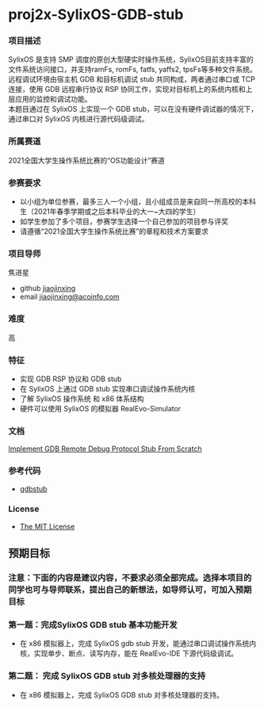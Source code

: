 # proj2x-SylixOS-GDB-stub
### 项目描述

​SylixOS 是支持 SMP 调度的原创大型硬实时操作系统，SylixOS目前支持丰富的文件系统访问接口，并支持ramFs, romFs, fatfs, yaffs2, tpsFs等多种文件系统。   
远程调试环境由宿主机 GDB 和目标机调试 stub 共同构成，两者通过串口或 TCP 连接，使用 GDB 远程串行协议 RSP 协同工作，实现对目标机上的系统内核和上层应用的监控和调试功能。  
本题目通过在 SylixOS 上实现一个 GDB stub，可以在没有硬件调试器的情况下，通过串口对 SylixOS 内核进行源代码级调试。


### 所属赛道

2021全国大学生操作系统比赛的“OS功能设计”赛道

### 参赛要求

- 以小组为单位参赛，最多三人一个小组，且小组成员是来自同一所高校的本科生（2021年春季学期或之后本科毕业的大一~大四的学生）
- 如学生参加了多个项目，参赛学生选择一个自己参加的项目参与评奖
- 请遵循“2021全国大学生操作系统比赛”的章程和技术方案要求

### 项目导师

焦进星

* github [jiaojinxing](https://github.com/jiaojinxing)
* email  jiaojinxing@acoinfo.com


### 难度

高


### 特征

- 实现 GDB RSP 协议和 GDB stub
- 在 SylixOS 上通过 GDB stub 实现串口调试操作系统内核
- 了解 SylixOS 操作系统 和 x86 体系结构
- 硬件可以使用 SylixOS 的模拟器 RealEvo-Simulator

### 文档

[Implement GDB Remote Debug Protocol Stub From Scratch](https://medium.com/swlh/implement-gdb-remote-debug-protocol-stub-from-scratch-1-a6ab2015bfc5)

### 参考代码

* [gdbstub](https://github.com/mborgerson/gdbstub/)

### License

*  [The MIT License](https://opensource.org/licenses/MIT)

## 预期目标

### 注意：下面的内容是建议内容，不要求必须全部完成。选择本项目的同学也可与导师联系，提出自己的新想法，如导师认可，可加入预期目标

### 第一题：完成SylixOS GDB stub 基本功能开发

* 在 x86 模拟器上，完成 SylixOS gdb stub 开发，能通过串口调试操作系统内核，实现单步、断点、读写内存，能在 RealEvo-IDE 下源代码级调试。

### 第二题： 完成 SylixOS GDB stub 对多核处理器的支持

* 在 x86 模拟器上，完成 SylixOS GDB stub 对多核处理器的支持。
